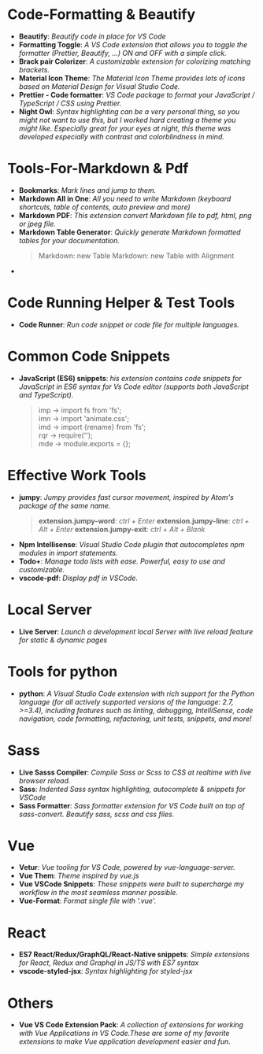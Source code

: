 # Code-Formatting & Beautify
+ **Beautify**: *Beautify code in place for VS Code*
+ **Formatting Toggle**: *A VS Code extension that allows you to toggle the formatter (Prettier, Beautify, …) ON and OFF with a simple click.*
+ **Brack pair Colorizer**: *A customizable extension for colorizing matching brackets.*
+ **Material Icon Theme**: *The Material Icon Theme provides lots of icons based on Material Design for Visual Studio Code.*
+ **Prettier - Code formatter**: *VS Code package to format your JavaScript / TypeScript / CSS using Prettier.*
+ **Night Owl**: *Syntax highlighting can be a very personal thing, so you might not want to use this, but I worked hard creating a theme you might like. Especially great for your eyes at night, this theme was developed especially with contrast and colorblindness in mind.*


# Tools-For-Markdown & Pdf
+ **Bookmarks**: *Mark lines and jump to them.*
+ **Markdown All in One**: *All you need to write Markdown (keyboard shortcuts, table of contents, auto preview and more)*
+ **Markdown PDF**: *This extension convert Markdown file to pdf, html, png or jpeg file.*
+ **Markdown Table Generator**: *Quickly generate Markdown formatted tables for your documentation.*
    > Markdown: new Table
    > Markdown: new Table with Alignment
+ 


# Code Running Helper & Test Tools
+ **Code Runner**: *Run code snippet or code file for multiple languages.*


# Common Code Snippets
+ **JavaScript (ES6) snippets**: *his extension contains code snippets for JavaScript in ES6 syntax for Vs Code editor (supports both JavaScript and TypeScript).*
    > imp → import fs from 'fs';  
    > imn → import 'animate.css';  
    > imd → import {rename} from 'fs';  
    > rqr → require('');  
    > mde → module.exports = {};  
    


# Effective Work Tools
+ **jumpy**: *Jumpy provides fast cursor movement, inspired by Atom's package of the same name.*
    > **extension.jumpy-word**: *ctrl + Enter*
    > **extension.jumpy-line**: *ctrl + Alt + Enter*
    > **extension.jumpy-exit**: *ctrl + Alt + Blank*
+ **Npm Intellisense**: *Visual Studio Code plugin that autocompletes npm modules in import statements.*
+ **Todo+**: *Manage todo lists with ease. Powerful, easy to use and customizable.*
+ **vscode-pdf**: *Display pdf in VSCode.*

# Local Server
+ **Live Server**: *Launch a development local Server with live reload feature for static & dynamic pages*

# Tools for python
+ **python**: *A Visual Studio Code extension with rich support for the Python language (for all actively supported versions of the language: 2.7, >=3.4), including features such as linting, debugging, IntelliSense, code navigation, code formatting, refactoring, unit tests, snippets, and more!*

# Sass
+ **Live Sasss Compiler**: *Compile Sass or Scss to CSS at realtime with live browser reload.*
+ **Sass**: *Indented Sass syntax highlighting, autocomplete & snippets for VSCode*
+ **Sass Formatter**: *Sass formatter extension for VS Code built on top of sass-convert. Beautify sass, scss and css files.*

# Vue
+ **Vetur**: *Vue tooling for VS Code, powered by vue-language-server.*
+ **Vue Them**: *Theme inspired by vue.js*
+ **Vue VSCode Snippets**: *These snippets were built to supercharge my workflow in the most seamless manner possible.*
+ **Vue-Format**: *Format single file with '.vue'.*

# React
+ **ES7 React/Redux/GraphQL/React-Native snippets**: *Simple extensions for React, Redux and Graphql in JS/TS with ES7 syntax*
+ **vscode-styled-jsx**: *Syntax highlighting for styled-jsx*

# Others
+ **Vue VS Code Extension Pack**: *A collection of extensions for working with Vue Applications in VS Code.These are some of my favorite extensions to make Vue application development easier and fun.*